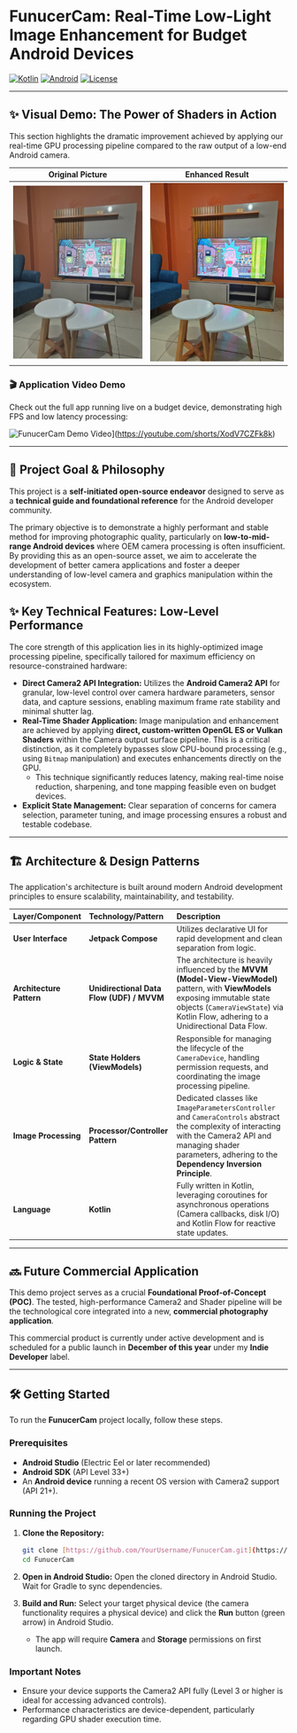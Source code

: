 # FunucerCam: Real-Time Low-Light Image Enhancement for Budget Android Devices

[![Kotlin](https://img.shields.io/badge/Kotlin-7F52FF?style=for-the-badge&logo=kotlin&logoColor=white)](https://kotlinlang.org/)
[![Android](https://img.shields.io/badge/Android-3DDC84?style=for-the-badge&logo=android&logoColor=white)](https://developer.android.com/)
[![License](https://img.shields.io/badge/License-MIT-blue.svg)](https://opensource.org/licenses/MIT)

---

## ✨ Visual Demo: The Power of Shaders in Action

This section highlights the dramatic improvement achieved by applying our real-time GPU processing pipeline compared to the raw output of a low-end Android camera.

| Original Picture |                                                         Enhanced Result                                                         |
| :---: |:-------------------------------------------------------------------------------------------------------------------------------:|
| <img src="gallery/originalPicture.jpeg" width="450" alt="Original low-light image with noise and low dynamic range"> | <img src="gallery/result.jpeg" width="450" alt="Enhanced image with reduced noise, improved clarity, and better dynamic range"> |

### 🎬 Application Video Demo

Check out the full app running live on a budget device, demonstrating high FPS and low latency processing:

![FunucerCam Demo Video](https://img.youtube.com/vi/XodV7CZFk8k/0.jpg)](https://youtube.com/shorts/XodV7CZFk8k)

---

## 🚀 Project Goal & Philosophy

This project is a **self-initiated open-source endeavor** designed to serve as a **technical guide and foundational reference** for the Android developer community.

The primary objective is to demonstrate a highly performant and stable method for improving photographic quality, particularly on **low-to-mid-range Android devices** where OEM camera processing is often insufficient. By providing this as an open-source asset, we aim to accelerate the development of better camera applications and foster a deeper understanding of low-level camera and graphics manipulation within the ecosystem.

## ✨ Key Technical Features: Low-Level Performance

The core strength of this application lies in its highly-optimized image processing pipeline, specifically tailored for maximum efficiency on resource-constrained hardware:

* **Direct Camera2 API Integration:** Utilizes the **Android Camera2 API** for granular, low-level control over camera hardware parameters, sensor data, and capture sessions, enabling maximum frame rate stability and minimal shutter lag.
* **Real-Time Shader Application:** Image manipulation and enhancement are achieved by applying **direct, custom-written OpenGL ES or Vulkan Shaders** within the Camera output surface pipeline. This is a critical distinction, as it completely bypasses slow CPU-bound processing (e.g., using `Bitmap` manipulation) and executes enhancements directly on the GPU.
    * This technique significantly reduces latency, making real-time noise reduction, sharpening, and tone mapping feasible even on budget devices.
* **Explicit State Management:** Clear separation of concerns for camera selection, parameter tuning, and image processing ensures a robust and testable codebase.

---

## 🏗 Architecture & Design Patterns

The application's architecture is built around modern Android development principles to ensure scalability, maintainability, and testability.

| Layer/Component | Technology/Pattern | Description |
| :--- | :--- | :--- |
| **User Interface** | **Jetpack Compose** | Utilizes declarative UI for rapid development and clean separation from logic. |
| **Architecture Pattern** | **Unidirectional Data Flow (UDF) / MVVM** | The architecture is heavily influenced by the **MVVM (Model-View-ViewModel)** pattern, with **ViewModels** exposing immutable state objects (`CameraViewState`) via Kotlin Flow, adhering to a Unidirectional Data Flow. |
| **Logic & State** | **State Holders (ViewModels)** | Responsible for managing the lifecycle of the `CameraDevice`, handling permission requests, and coordinating the image processing pipeline. |
| **Image Processing** | **Processor/Controller Pattern** | Dedicated classes like `ImageParametersController` and `CameraControls` abstract the complexity of interacting with the Camera2 API and managing shader parameters, adhering to the **Dependency Inversion Principle**. |
| **Language** | **Kotlin** | Fully written in Kotlin, leveraging coroutines for asynchronous operations (Camera callbacks, disk I/O) and Kotlin Flow for reactive state updates. |

---

## 🔜 Future Commercial Application

This demo project serves as a crucial **Foundational Proof-of-Concept (POC)**. The tested, high-performance Camera2 and Shader pipeline will be the technological core integrated into a new, **commercial photography application**.

This commercial product is currently under active development and is scheduled for a public launch in **December of this year** under my **Indie Developer** label.

---

## 🛠 Getting Started

To run the **FunucerCam** project locally, follow these steps.

### Prerequisites

* **Android Studio** (Electric Eel or later recommended)
* **Android SDK** (API Level 33+)
* An **Android device** running a recent OS version with Camera2 support (API 21+).

### Running the Project

1.  **Clone the Repository:**
    ```bash
    git clone [https://github.com/YourUsername/FunucerCam.git](https://github.com/YourUsername/FunucerCam.git)
    cd FunucerCam
    ```

2.  **Open in Android Studio:**
    Open the cloned directory in Android Studio. Wait for Gradle to sync dependencies.

3.  **Build and Run:**
    Select your target physical device (the camera functionality requires a physical device) and click the **Run** button (green arrow) in Android Studio.
    * The app will require **Camera** and **Storage** permissions on first launch.

### Important Notes

* Ensure your device supports the Camera2 API fully (Level 3 or higher is ideal for accessing advanced controls).
* Performance characteristics are device-dependent, particularly regarding GPU shader execution time.